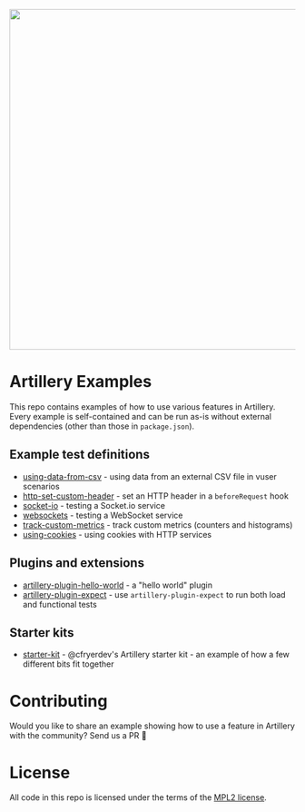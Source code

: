 <p align="center">
<img src="https://user-images.githubusercontent.com/1490/119319975-f8b77b80-bc72-11eb-8633-ed338f88f67a.png" alt="" width="600" />
</p>

# Artillery Examples

This repo contains examples of how to use various features in Artillery. Every example is self-contained and can be run as-is without external dependencies (other than those in `package.json`).

## Example test definitions

- [using-data-from-csv](./using-data-from-csv) - using data from an external CSV file in vuser scenarios
- [http-set-custom-header](./http-set-custom-header) - set an HTTP header in a `beforeRequest` hook
- [socket-io](./socket-io) - testing a Socket.io service
- [websockets](./websockets) - testing a WebSocket service
- [track-custom-metrics](./track-custom-metrics) - track custom metrics (counters and histograms)
- [using-cookies](./using-cookies) - using cookies with HTTP services

## Plugins and extensions

- [artillery-plugin-hello-world](./artillery-plugin-hello-world) - a "hello world" plugin
- [artillery-plugin-expect](./artillery-plugin-expect) - use `artillery-plugin-expect` to run both load and functional tests

## Starter kits

- [starter-kit](./starter-kit) - @cfryerdev's Artillery starter kit - an example of how a few different bits fit together

# Contributing

Would you like to share an example showing how to use a feature in Artillery with the community? Send us a PR 💜

# License

All code in this repo is licensed under the terms of the [MPL2 license](https://www.mozilla.org/en-US/MPL/2.0/FAQ/).
